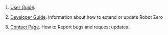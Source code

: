 
1. [User Guide](https://github.com/rward/robocode-raw-zero/wiki/User-Guide). 

2. [Developer Guide](https://github.com/rward/robocode-raw-zero/wiki/Developer-Guide). 
    Information about how to extend or update Robot Zero 
3. [Contact Page](https://github.com/rward/robocode-raw-zero/wiki/Contact-Us). 
    How to Report bugs and request updates. 
